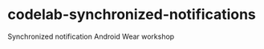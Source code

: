 codelab-synchronized-notifications
==================================

Synchronized notification Android Wear workshop
